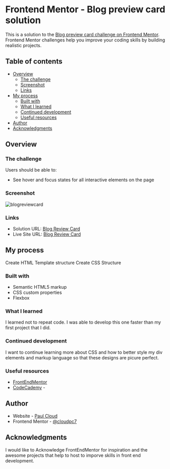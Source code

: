 # Frontend Mentor - Blog preview card solution

This is a solution to the [Blog preview card challenge on Frontend Mentor](https://www.frontendmentor.io/challenges/blog-preview-card-ckPaj01IcS). Frontend Mentor challenges help you improve your coding skills by building realistic projects. 

## Table of contents

- [Overview](#overview)
  - [The challenge](#the-challenge)
  - [Screenshot](#screenshot)
  - [Links](#links)
- [My process](#my-process)
  - [Built with](#built-with)
  - [What I learned](#what-i-learned)
  - [Continued development](#continued-development)
  - [Useful resources](#useful-resources)
- [Author](#author)
- [Acknowledgments](#acknowledgments)

## Overview

### The challenge

Users should be able to:

- See hover and focus states for all interactive elements on the page

### Screenshot

![blogreviewcard](./images/blogreviewcard.png)

### Links

- Solution URL: [Blog Review Card](https://github.com/cloudpc7/Blog-review-card)
- Live Site URL: [Blog Review Card](https://cloudpc7.github.io/Blog-review-card/)

## My process
Create HTML Template structure
Create CSS Structure
### Built with

- Semantic HTML5 markup
- CSS custom properties
- Flexbox

### What I learned

I learned not to repeat code.
I was able to develop this one faster than my first project that I did.

### Continued development

I want to continue learning more about CSS and how to better style my div elements
and markup language so that these designs are picure perfect. 

### Useful resources

- [FrontEndMentor](https://frontendmentor.com) 
- [CodeCademy](https://www.example.com) -

## Author

- Website - [Paul Cloud](https://github.com/cloudpc7)
- Frontend Mentor - [@cloudpc7](https://www.frontendmentor.io/profile/cloudpc7)

## Acknowledgments
I would like to Acknowledge FrontEndMentor for inspiration and the awesome projects that help to host to imporve skills in front end development. 
